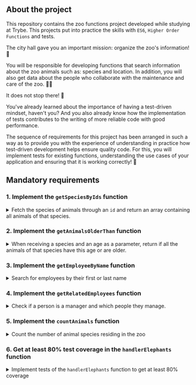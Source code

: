 ## About the project

This repository contains the zoo functions project developed while studying at Trybe. This projects put into practice the skills with `ES6`, `Higher Order Functions` and tests.

The city hall gave you an important mission: organize the zoo's information! 🐘

You will be responsible for developing functions that search information about the zoo animals such as: species and location. In addition, you will also get data about the people who collaborate with the maintenance and care of the zoo. 🧑‍🌾

It does not stop there! 🤩

You've already learned about the importance of having a test-driven mindset, haven't you? And you also already know how the implementation of tests contributes to the writing of more reliable code with good performance.

The sequence of requirements for this project has been arranged in such a way as to provide you with the experience of understanding in practice how test-driven development helps ensure quality code. For this, you will implement tests for existing functions, understanding the use cases of your application and ensuring that it is working correctly! 🚀

## Mandatory requirements

### 1. Implement the `getSpeciesByIds` function

<details>
  <summary>
  Fetch the species of animals through an <code>id</code> and return an array containing all animals of that species.
  </summary> <br />

- Make the `getSpeciesByIds` function receive several parameters;

- Return an empty array if the function does not receive an `id`;

- Return the following information from the `data` file:

  - If the function receives only one `id`, return the species of the animal referring to this `id`;

  - If the function receives several `ids`, return all species referring to these `ids`.

**What will be tested:**

- If no parameters are received, it is necessary to return an empty array;

- When receiving as a parameter a single `id`, returns an array with the species referring to this `id`;

- When receiving more than one `id`, returns an array with the species referring to the `ids`.

</details>


### 2. Implement the `getAnimalsOlderThan` function

<details>
  <summary>
  When receiving a species and an age as a parameter, return if all the animals of that species have this age or are older.
  </summary> <br />

- Check that all animals of the species passed as a parameter have the minimum age:
  - Animals must be this age or older.

- Return a boolean value.

**What will be tested:**

- When passing the name of a species and an age, it tests if all the animals of this species have the specified minimum age.

</details>


### 3. Implement the `getEmployeeByName` function

<details>
  <summary>
    Search for employees by their first or last name
  </summary> <br />

- Return an empty object if the function does not receive parameters;

- Return the information of the employee if the parameter is equal to the name **or** equal to the last name in the following format:

```javascript
  {
    id: 'c5b83cb3-a451-49e2-ac45-ff3f54fbe7e1',
    firstName: 'Nigel',
    lastName: 'Nelson',
    managers: ['0e7b460e-acf4-4e17-bcb3-ee472265db83', 'fdb2543b-5662-46a7-badc-93d960fdc0a8'],
    responsibleFor: ['0938aa23-f153-4937-9f88-4858b24d6bce', 'e8481c1d-42ea-4610-8e11-1752cfc05a46'],
  }
```

**What will be tested:**

- Without parameters, it must return an empty object;

- When the first name of the employee is informed, the object of this employee must be returned;

- When the last name of the employee is informed, the object of this employee must be returned;


</details>


### 4. Implement the `getRelatedEmployees` function

<details>
  <summary>
    Check if a person is a manager and which people they manage.
  </summary> <br />

Considering the good practice of breaking the code into smaller parts, the file will have two functions:

1. `isManager` which will be responsible for checking if the person is a manager:
    - Return `true` if the `id` passed is a manager;
    - Return `false` if the `id` passed is not a manager.

2. `getRelatedEmployees` which returns the people managed by the manager:
      - Use the `isManager` function to check if the person is a manager or not and do the following checks:

        - If the person is a manager, return an array containing the first and last names of the people managed by this person.

        Output example:

        ```javascript

        [ 'Burl Bethea', 'Hello Orloff', 'Emery Elser' ];

        ```

        - If the person is not a manager, trigger an error with the message: **O id inserido não é de uma pessoa colaboradora gerente!**.

        To throw the error, you will use the **Error** constructor function from the JavaScript standard library.

        Example:

        ```javascript

        throw new Error('O id inserido não é de uma pessoa colaboradora gerente!');

        ```

  **What will be tested:**

  - Returns `true` if the `id` passed is a manager;

  - Returns `false` if the `id` passed is not a manager;

  - If the `id` passed is the manager, returns an array containing the name and surname of the people he is responsible for;

  - If the `id` passed is **not** the manager , it triggers an error with the message: `'O id inserido não é de uma pessoa colaboradora gerente!'`.
</details>


### 5. Implement the `countAnimals` function

<details>
  <summary>
    Count the number of animal species residing in the zoo
  </summary> <br />

The `countAnimals` function is responsible for counting the number of animals residing in the zoo.

- Return the number of resident animals per species, if the function does not receive a parameter. The return must be an object whose name of each species is the key and the total number of animals (residents) of that species is the value. For example:

```javascript
  {
    lions: 4,
    // [...]
  }
```

- Return the amount of animals residing in the zoo of the passed species by parameter. For example:

  - when receiving the argument `{ specie: 'penguins' }`, it returns only the amount (number) of penguins residing in the zoo;

  - passing the argument `{ specie: 'giraffes', sex: 'female' }`, returns only the amount (number) of female giraffes residing in the zoo.

**What will be tested:**

- Without parameters, returns all species and the number of residents of each one;

- Taking as a parameter an object with the key `specie`, it returns the number of animals of that species;

- Taking as a parameter an object with the key `specie` and `sex`, it returns the number of animals of that species, in the selected sex.

</details>


### 6. Get at least 80% test coverage in the `handlerElephants` function

<details>
  <summary>
    Implement tests of the <code>handlerElephants</code> function to get at least 80% coverage
  </summary> <br />

This function returns information regarding the elephants as the argument passed:

| Argument | Information |
| --------- | ---------- |
| `count` | returns the amount of elephants |
| `names` | returns an array listing the names of all elephants |
| `averageAge` | returns the average age of elephants |
| `location` | returns the location of elephants inside the Zoo |
| `popularity` | the popularity of elephants returns |
| `availability` | returns an array with the number of days when it is possible to visit the elephants |

> **Looking at the tip 👀:** Before starting to write the tests, read the `handlerElephants` function and try to understand it line by line

- Implement the tests in the files in the `test` folder that is at the root of the project;

- The `handlerElephants` function is already implemented, it is only necessary to create the tests;

- The function is case sensitive;

- Use the `npm test handlerElephants` command to check if your tests are passing;

- Use the `npm run test:coverage` command to test coverage.

**Cover will only check the highlighted features and not the entire application!**

⚠️ **Warning:** do not change the structure already implemented in the test files, just add the tests inside the `describe` block.

<details>
  <summary>
    💡 <strong>Tips of what you can try:</strong>
  </summary> <br />

⚠️ **Warning:** The topics below are just suggestions, feel free to test whatever you think is necessary as long as the feature coverage reaches at least 80%

- For the `count` argument must return the integer `4`;

- For the `names` argument it must return an array of names which has the name `Jefferson`;

- For the `averageAge` argument it should return a number close to `10.5`;

</details>


### 7. Get at least 90% test coverage in the `handlerElephants` function

<details>
  <summary>
    Implement tests of the <code>handlerElephants</code> function to get at least 90% coverage
  </summary> <br />

This function returns information regarding the elephants as the argument passed:

| Argument | Information |
| --------- | ---------- |
| `count` | returns the amount of elephants |
| `names` | returns an array listing the names of all elephants |
| `averageAge` | returns the average age of elephants |
| `location` | returns the location of elephants inside the Zoo |
| `popularity` | the popularity of elephants returns |
| `availability` | returns an array with the number of days when it is possible to visit the elephants |

- The function is case sensitive;

- Use the `npm test handlerElephants` command to check if your tests are passing;

- Use the `npm run test:coverage` command to test coverage.

⚠️ **Warning:** do not change the structure already implemented in the test files, just add the tests inside the `describe` block.

<details>
  <summary>
    💡 <strong>Tips of what you can try:</strong>
  </summary> <br />

⚠️ **Warning:** The topics below are suggestions only, feel free to test whatever you feel is necessary as long as the feature coverage reaches at least 90%.

- For the `count` argument must return the integer `4`;

- For the `names` argument it must return an array of names which has the name `Jefferson`;

- For the `averageAge` argument it should return a number close to `10.5`;

- For the `location` argument it must return the string `NW`;

- The `popularity` argument must return a number equal to or greater than 5;

- For the `availability` argument it must return an array of days of the week that does not contain `Monday`;

- Not passing arguments the function must return `undefined`;

</details>

</details>


### 8. Implement the `calculateEntry` function

<details>
  <summary>
    Calculate the <strong>total</strong> value of the zoo's visitor entry
  </summary> <br />

The value of zoo tickets is calculated from the age group, where:

  - `child`: are people **under** 18 years old;

  - `adult`: people aged **greater than or equal** to 18 years old **and less** than 50 years old;

  - `senior`: are people aged **greater than or equal to** 50 years old.

Considering the good practice of breaking the code into smaller parts, the file will have two functions, called `countEntrants` and `calculateEntry`.

Both functions receive an array in the following format:

```javascript
const entrants = [
{ name: 'Lara Carvalho', age: 5 },
{ name: 'Frederico Moreira', age: 5 },
{ name: 'Pedro Henrique Carvalho', age: 5 },
{ name: 'Maria Costa', age: 18 },
{ name: 'Núbia Souza', age: 18 },
{ name: 'Carlos Nogueira', age: 50 },
];
```

1. `countEntrants` will be responsible for calculating the number of visitors by age group:

  It takes an array and should return an **object**. For that:

  - Perform the sum of the number of visitors by age group;

  - Return an object in a format like this: `{ child: 3, adult: 2, senior: 1 }`.

2. `calculateEntry` will be responsible for summing the entry value of people in the zoo:

  It takes an array and should return the **total** sum of the ticket values. For that:

  - Return `0` if no parameter is passed or is an empty array;

  - Use the `countEntrants` function to have the total number of people per age group;

  - Perform the sum of the ticket values ​​by age group. Your return should look something like this: `187.94`.

> **Keep an eye on the tip 👀:** The amount to be charged for the age range is also included in the data file.

**Example using the `calculateEntry` function:**

```javascript
calculateEntry(entrants);
```

**Exit:**

```javascript
187.94
```

**What will be tested:**

In the `countEntrants` function:

  - When receiving an array of visitors, returns an object with the count.

In the `calculateEntry` function:

  - Returns 0 if no arguments are passed;

  - Returns 0 if an empty object is passed;

  - When receiving an array of people with 3 children, 2 adults and 1 older person, it returns the correct value;

  - When receiving an array with 1 adult person returns the correct value;

  - When receiving an array with 1 older person returns the correct value;

  - When receiving an array with 1 child returns the correct value;

  - When receiving an array with 1 child and 1 older person returns the correct value.

</details>


### 9. Implement the `getSchedule` function

<details>
  <summary>
    Create a schedule with available visiting times for each animal species
  </summary> <br />

Animal schedule information should be made available in a query to people visiting the zoo, who may want access to the schedule for a week, a day or a specific animal.

- Return an array with the days of the week when an animal is available for visitation if the function parameter is an animal. For example: `[ 'Tuesday', 'Thursday', 'Saturday', 'Sunday' ]`;

- Return all available times for each day of the week if the function:

  - do not receive parameter;

  - the parameter passed to the function is not an animal or a day;

  For that:

  - Create an object and add every day of the week as a key;

  - The values ​​of each day of the week must be an object, having the keys `officeHour` and `exhibition`:

    - `officeHour` must have the text with the time that the zoo opens and closes on that day of the week;

    - `exhibition` must have an array with the name of all the animals available for visitation on that day of the week.

<details>
  <summary>
    The return should look like this:
  </summary> <br />

  ```javascript
  {
    Tuesday: { // Day of the week
      officeHour: 'Open from 8am until 6pm', // n
      exhibition: [ 'lions', 'tigers', 'bears', 'penguins', 'elephants', 'giraffes' ],
    },
    Wednesday: {
      officeHour: 'Open from 8am until 6pm',
      exhibition: [ 'tigers', 'bears', 'penguins', 'otters', 'frogs', 'giraffes' ],
    },
    // [...]
  }
  ```

</details>

- Return the animals available on the day, if the function parameter is only one day of the week;

> **Keep an eye on the tip 👀:** Break the problem down into smaller roles so it's easier to manage the responsibility of each one.

**What will be tested:**

- If the name of an animal is passed, it must return an array with the days it will be on display;

- Without parameters, returns the times for each day and which animals will be available;

- With parameters that are neither an animal nor a day, returns the times for each day and which animals will be available;

- If a single day is passed, returns the times for that day and which animals will be available.


</details>


### 10. Implement the `getOldestFromFirstSpecies` function

<details>
  <summary>
    Find the oldest animal of a species that is managed by a collaborating person
  </summary> <br />

The function receives an `id` parameter referring to the collaborating person and from that `id`:

- Find the collaborating person who has the `id` passed by parameter;

- Find the **first** animal species that the collaborating person is responsible for;

- Find the oldest animal of that species;

- Return an array with the information of the oldest animal of that species.

**What will be tested:**

- Passing the id of a collaborating person, it finds the first species of animal managed by that person, and returns an array with the name, sex and age of the oldest animal of that species.

</details>


### 11. Get at least 85% test coverage in the `getOpeningHours` function

<details>
  <summary>
    Implement <code>getOpeningHours</code> function tests to get at least 85% coverage
  </summary> <br />

This function takes as arguments a day of the week and a time, and returns a message informing whether the zoo is open or not at that date and time.

> **Looking at the tip 👀:** Before starting to write the tests, read the `getOpeningHours` function and try to understand it line by line.

- Implement the tests in the files in the `test` folder that is at the root of the project;

- The `getOpeningHours` function is already implemented, it is only necessary to create the tests;

- Use the `npm test getOpeningHours` command to check if your tests are passing;

- Use the `npm run test:coverage` command to test coverage;

- The name of the day of the week passed as an argument must be in English;

- The time must have the following formatting `'XX:XX-XM'`;

- The hours will be validated in the `'AM'` and `'PM'` nomenclature;

- The function is not case sensitive;

**Cover will only check the highlighted features and not the entire application!**

⚠️ **Warning:** do not change the structure already implemented in the test files, just add the tests inside the `describe` block.

<details>
  <summary>
    💡 <strong>Tips of what you can try:</strong>
  </summary> <br />

⚠️ **Warning:** The topics below are just suggestions, feel free to test whatever you think is necessary as long as the feature coverage reaches at least 85%.

- Test not passing arguments. It should return the object:

```javascript
{
Tuesday: { open: 8, close: 6 },
Wednesday: { open: 8, close: 6 },
Thursday: { open: 10, close: 8 },
Friday: { open: 10, close: 8 },
Saturday: { open: 8, close: 10 },
Sunday: { open: 8, close: 8 },
Monday: { open: 0, close: 0 },
}
```

- For the arguments `Monday` and `09:00-AM` must return the string `'The zoo is closed'` (Since the Zoo is always closed on Monday);

- For the arguments `Tuesday` and `09:00-AM` must return the string `'The zoo is open'`;

- For the arguments `Wednesday` and `09:00-PM` must return the string `'The zoo is closed'`;

</details>

</details>


### 12. Get at least 95% test coverage in the `getOpeningHours` function

<details>
  <summary>
    Implement <code>getOpeningHours</code> function tests to get 95% coverage
  </summary> <br />

  This function takes as arguments a day of the week and a time, and returns a message informing whether the zoo is open or not at that date and time.

- Use the `npm test getOpeningHours` command to check if your tests are passing;

- Use the `npm run test:coverage` command to test coverage;

- The name of the day of the week passed as an argument must be in English;

- The time must have the following formatting `'XX:XX-XM'`;

- The hours will be validated in the `'AM'` and `'PM'` nomenclature;

- The function is not case sensitive.

⚠️ **Warning:** do not change the structure already implemented in the test files, just add the tests inside the `describe` block.

<details>
  <summary>
    💡 <strong>Tips of what you can try:</strong>
  </summary> <br />

⚠️ **Warning:** The topics below are just suggestions, feel free to test whatever you think is necessary as long as the feature coverage reaches at least 95%.

- Test not passing arguments. It should return the object:

```javascript
{
Tuesday: { open: 8, close: 6 },
Wednesday: { open: 8, close: 6 },
Thursday: { open: 10, close: 8 },
Friday: { open: 10, close: 8 },
Saturday: { open: 8, close: 10 },
Sunday: { open: 8, close: 8 },
Monday: { open: 0, close: 0 },
}
```

- For the arguments `Monday` and `09:00-AM` must return the string `'The zoo is closed'` (Since the Zoo is always closed on Monday);

- For the arguments `Tuesday` and `09:00-AM` must return the string `'The zoo is open'`;

- For the arguments `Wednesday` and `09:00-PM` must return the string `'The zoo is closed'`;

- For the arguments `Thu` and `09:00-AM` should throw an exception with the message: `'The day must be valid. Example: Monday'`

- For the arguments `Friday` and `09:00-ZM` you should throw an exception with the message: `'The abbreviation must be \'AM\' or \'PM\''`;

- For the arguments `Saturday` and `C9:00-AM` should throw an exception with the message: `'The hour should represent a number'`;

- For the `Sunday` and `09:c0-AM` arguments should throw an exception with the message: `'The minutes should represent a number'`;

</details>


## Bonus requirements

### 13. Get 100% test coverage in the `handlerElephants` function

<details>
  <summary>
    Implement <code>handlerElephants</code> function tests to get 100% coverage
  </summary> <br />

This function returns information regarding the elephants as the argument passed:

| Argument | Information |
| --------- | ---------- |
| `count` | returns the amount of elephants |
| `names` | returns an array listing the names of all elephants |
| `averageAge` | returns the average age of elephants |
| `location` | returns the location of elephants inside the Zoo |
| `popularity` | the popularity of elephants returns |
| `availability` | returns an array with the number of days when it is possible to visit the elephants |

- The function is case sensitive;

- Use the `npm test handlerElephants` command to check if your tests are passing;

- Use the `npm run test:coverage` command to test coverage.

⚠️ **Warning:** do not change the structure already implemented in the test files, just add the tests inside the `describe` block.

<details>
  <summary>
    💡 <strong>Tips of what you can try:</strong>
  </summary> <br />

⚠️ **Warning:** The topics below are just suggestions, feel free to test whatever you feel necessary as long as the function coverage reaches 100%.

- For the `count` argument must return the integer `4`;

- For the `names` argument it must return an array of names which has the name `Jefferson`;

- For the `averageAge` argument it should return a number close to `10.5`;

- For the `location` argument it must return the string `NW`;

- The `popularity` argument must return a number equal to or greater than 5;

- For the `availability` argument it must return an array of days of the week that does not contain `Monday`;

- Not passing arguments the function must return `undefined`;

- Passing an empty object as an argument (`{}`) must return the string `'Invalid parameter, a string is required'`;

- Passed a string that does not include a functionality, it must return `null`.

</details>


### 14. Get at least 100% test coverage in the `getOpeningHours` function

<details>
  <summary>
    Implement <code>getOpeningHours</code> function tests to get 100% coverage
  </summary> <br />

  This function takes as arguments a day of the week and a time, and returns a message informing whether the zoo is open or not at that date and time.

- Use the `npm test getOpeningHours` command to check if your tests are passing;

- Use the `npm run test:coverage` command to test coverage;

- The name of the day of the week passed as an argument must be in English;

- The time must have the following formatting `'XX:XX-XM'`;

- The hours will be validated in the `'AM'` and `'PM'` nomenclature;

- The function is not case sensitive.

⚠️ **Warning:** do not change the structure already implemented in the test files, just add the tests inside the `describe` block.


  <details>
  <summary>
    💡 <strong>Tips of what you can try:</strong>
  </summary> <br />

⚠️ **Warning:** The topics below are just suggestions, feel free to test what you think is necessary as long as the function coverage reaches at least 100%.

- Test not passing arguments. It should return the object:

```javascript
{
Tuesday: { open: 8, close: 6 },
Wednesday: { open: 8, close: 6 },
Thursday: { open: 10, close: 8 },
Friday: { open: 10, close: 8 },
Saturday: { open: 8, close: 10 },
Sunday: { open: 8, close: 8 },
Monday: { open: 0, close: 0 },
}
```

- For the arguments `Monday` and `09:00-AM` must return the string `'The zoo is closed'` (Since the Zoo is always closed on Monday);

- For the arguments `Tuesday` and `09:00-AM` must return the string `'The zoo is open'`;

- For the arguments `Wednesday` and `09:00-PM` must return the string `'The zoo is closed'`;

- For the arguments `Thu` and `09:00-AM` should throw an exception with the message: `'The day must be valid. Example: Monday'`

- For the arguments `Friday` and `09:00-ZM` you should throw an exception with the message: `'The abbreviation must be \'AM\' or \'PM\''`;

- For the arguments `Saturday` and `C9:00-AM` should throw an exception with the message: `'The hour should represent a number'`;

- For the `Sunday` and `09:c0-AM` arguments should throw an exception with the message: `'The minutes should represent a number'`;

- For the `Monday` and `13:00-AM` arguments should throw an exception with the message: `'The hour must be between 0 and 12'`;

- For the `Tuesday` and `09:60-AM` arguments you should throw an exception with the message: `'The minutes must be between 0 and 59'`.
